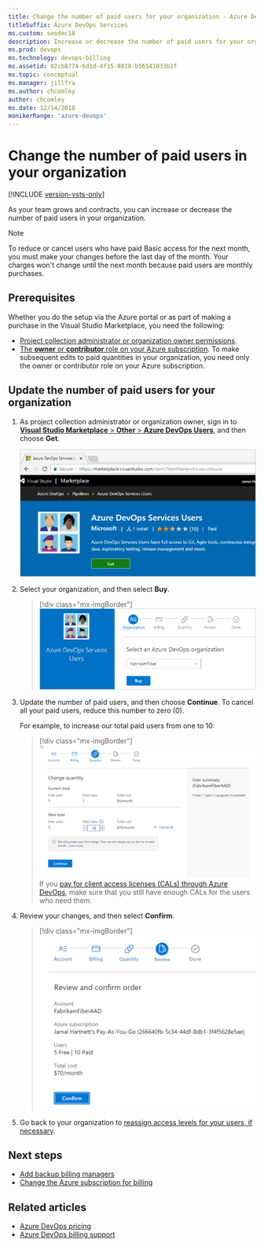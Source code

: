 ```yaml
---
title: Change the number of paid users for your organization - Azure DevOps
titleSuffix: Azure DevOps Services
ms.custom: seodec18
description: Increase or decrease the number of paid users for your organization as your team grows or contracts
ms.prod: devops
ms.technology: devops-billing
ms.assetid: 02cb8774-6d1d-4f15-8818-b56541033b1f
ms.topic: conceptual
ms.manager: jillfra
ms.author: chcomley
author: chcomley
ms.date: 12/14/2018
monikerRange: 'azure-devops'
---
```

# Change the number of paid users in your organization

[!INCLUDE [version-vsts-only](../../_shared/version-vsts-only.md)]

As your team grows and contracts, you can increase or decrease the number of paid users in your organization.

> [!NOTE]
> To reduce or cancel users who have paid Basic access for the next month, you must make your changes before the last day of the month.
> Your charges won't change until the next month because paid users are monthly purchases.

## Prerequisites

Whether you do the setup via the Azure portal or as part of making a purchase in the Visual Studio Marketplace, you need the following:

* [Project collection administrator or organization owner permissions](billing-faq.md#find-owner).
* [The **owner** or **contributor** role on your Azure subscription](add-backup-billing-managers.md). To make subsequent edits to paid quantities in your organization, you need only the owner or contributor role on your Azure subscription.

## Update the number of paid users for your organization

1. As project collection administrator or organization owner, sign in to [**Visual Studio Marketplace** > **Other** > **Azure DevOps Users**](https://marketplace.visualstudio.com/items?itemName=ms.vss-vstsuser), and then choose **Get**.

   ![Go to Visual Studio Marketplace, Other, Azure DevOps Users](_img/buy-more-basic-access/marketplace-choose-get.png)

2. Select your organization, and then select **Buy**.

   > [!div class="mx-imgBorder"]
![Select your organization](_img/buy-more-basic-access/marketplace-choose-buy.png)

3. Update the number of paid users, and then choose **Continue**. To cancel all your paid users, reduce this number to zero (0).

    For example, to increase our total paid users from one to 10:

   > [!div class="mx-imgBorder"]
![Change number of paid Basic users](_img/reduce-cancel-paid-users/change-quantity-of-users.png)
    > If you [pay for client access licenses (CALs) through Azure DevOps](buy-access-tfs-test-hub.md), make sure that you still have enough CALs for the users who need them.

1. Review your changes, and then select **Confirm**.

   > [!div class="mx-imgBorder"]
![Review your changes and confirm total paid users](_img/reduce-cancel-paid-users/review-and-confirm.png)

5. Go back to your organization to [reassign access levels for your users, if necessary](../accounts/add-organization-users.md).

## Next steps

* [Add backup billing managers](add-backup-billing-managers.md)
* [Change the Azure subscription for billing](change-azure-subscription.md)

## Related articles

* [Azure DevOps pricing](https://azure.microsoft.com/pricing/details/visual-studio-team-services/)
* [Azure DevOps billing support](https://azure.microsoft.com/support/devops/)